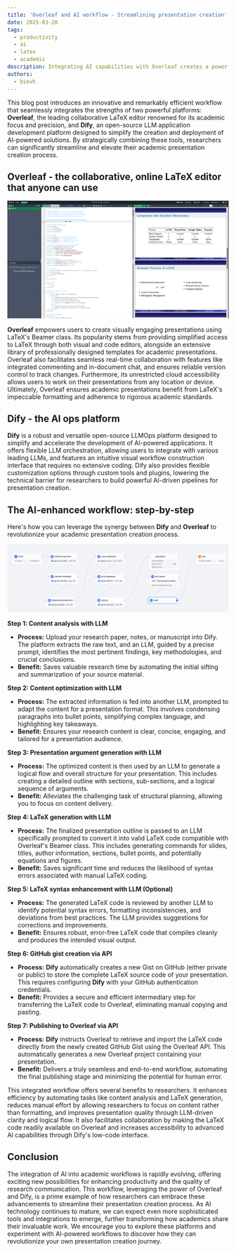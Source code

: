 ```yaml
---
title: 'Overleaf and AI workflow - Streamlining presentation creation'
date: 2025-03-20
tags:
  - productivity
  - ai
  - latex
  - academic
description: Integrating AI capabilities with Overleaf creates a powerful workflow for academic document creation. This post explores how AI can enhance the LaTeX editing experience, from automated formatting to intelligent content suggestions, making the process more efficient for researchers and academics. The focus is on practical implementation and real-world benefits in academic presentations.
authors:
  - bievh
---
```


This blog post introduces an innovative and remarkably efficient workflow that seamlessly integrates the strengths of two powerful platforms: **Overleaf**, the leading collaborative LaTeX editor renowned for its academic focus and precision, and **Dify**, an open-source LLM application development platform designed to simplify the creation and deployment of AI-powered solutions. By strategically combining these tools, researchers can significantly streamline and elevate their academic presentation creation process.

## Overleaf - the collaborative, online LaTeX editor that anyone can use

![Overleaf](assets/overleaf.png)

**Overleaf** empowers users to create visually engaging presentations using LaTeX's Beamer class. Its popularity stems from providing simplified access to LaTeX through both visual and code editors, alongside an extensive library of professionally designed templates for academic presentations. Overleaf also facilitates seamless real-time collaboration with features like integrated commenting and in-document chat, and ensures reliable version control to track changes. Furthermore, its unrestricted cloud accessibility allows users to work on their presentations from any location or device. Ultimately, Overleaf ensures academic presentations benefit from LaTeX's impeccable formatting and adherence to rigorous academic standards.

## Dify - the AI ops platform

**Dify** is a robust and versatile open-source LLMOps platform designed to simplify and accelerate the development of AI-powered applications. It offers flexible LLM orchestration, allowing users to integrate with various leading LLMs, and features an intuitive visual workflow construction interface that requires no extensive coding. Dify also provides flexible customization options through custom tools and plugins, lowering the technical barrier for researchers to build powerful AI-driven pipelines for presentation creation.

## The AI-enhanced workflow: step-by-step

Here's how you can leverage the synergy between **Dify** and **Overleaf** to revolutionize your academic presentation creation process.

![Workflow](assets/workflow.png)

**Step 1: Content analysis with LLM**

* **Process:** Upload your research paper, notes, or manuscript into Dify. The platform extracts the raw text, and an LLM, guided by a precise prompt, identifies the most pertinent findings, key methodologies, and crucial conclusions.
* **Benefit:** Saves valuable research time by automating the initial sifting and summarization of your source material.

**Step 2: Content optimization with LLM**

* **Process:** The extracted information is fed into another LLM, prompted to adapt the content for a presentation format. This involves condensing paragraphs into bullet points, simplifying complex language, and highlighting key takeaways.
* **Benefit:** Ensures your research content is clear, concise, engaging, and tailored for a presentation audience.

**Step 3: Presentation argument generation with LLM**

* **Process:** The optimized content is then used by an LLM to generate a logical flow and overall structure for your presentation. This includes creating a detailed outline with sections, sub-sections, and a logical sequence of arguments.
* **Benefit:** Alleviates the challenging task of structural planning, allowing you to focus on content delivery.

**Step 4: LaTeX generation with LLM**

* **Process:** The finalized presentation outline is passed to an LLM specifically prompted to convert it into valid LaTeX code compatible with Overleaf's Beamer class. This includes generating commands for slides, titles, author information, sections, bullet points, and potentially equations and figures.
* **Benefit:** Saves significant time and reduces the likelihood of syntax errors associated with manual LaTeX coding.

**Step 5: LaTeX syntax enhancement with LLM (Optional)**

* **Process:** The generated LaTeX code is reviewed by another LLM to identify potential syntax errors, formatting inconsistencies, and deviations from best practices. The LLM provides suggestions for corrections and improvements.
* **Benefit:** Ensures robust, error-free LaTeX code that compiles cleanly and produces the intended visual output.

**Step 6: GitHub gist creation via API**

* **Process:** **Dify** automatically creates a new Gist on GitHub (either private or public) to store the complete LaTeX source code of your presentation. This requires configuring **Dify** with your GitHub authentication credentials.
* **Benefit:** Provides a secure and efficient intermediary step for transferring the LaTeX code to Overleaf, eliminating manual copying and pasting.

**Step 7: Publishing to Overleaf via API**

* **Process:** **Dify** instructs Overleaf to retrieve and import the LaTeX code directly from the newly created GitHub Gist using the Overleaf API. This automatically generates a new Overleaf project containing your presentation.
* **Benefit:** Delivers a truly seamless and end-to-end workflow, automating the final publishing stage and minimizing the potential for human error.

This integrated workflow offers several benefits to researchers. It enhances efficiency by automating tasks like content analysis and LaTeX generation, reduces manual effort by allowing researchers to focus on content rather than formatting, and improves presentation quality through LLM-driven clarity and logical flow. It also facilitates collaboration by making the LaTeX code readily available on Overleaf and increases accessibility to advanced AI capabilities through Dify's low-code interface.

## Conclusion

The integration of AI into academic workflows is rapidly evolving, offering exciting new possibilities for enhancing productivity and the quality of research communication. This workflow, leveraging the power of Overleaf and Dify, is a prime example of how researchers can embrace these advancements to streamline their presentation creation process. As AI technology continues to mature, we can expect even more sophisticated tools and integrations to emerge, further transforming how academics share their invaluable work. We encourage you to explore these platforms and experiment with AI-powered workflows to discover how they can revolutionize your own presentation creation journey.
